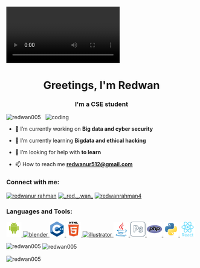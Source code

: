 ![logo](https://github.com/redwan005/redwan005/blob/main/Redwanur%20rahman.mp4)

<h1 align="center">Greetings, I'm Redwan</h1>
<h3 align="center">I'm a CSE student</h3>

<img align="right" alt="coding" width="400" src="https://64.media.tumblr.com/ccfc277b8368ae0ce4c2d7c33643e50b/3ee46f8d2e88ac6c-eb/s400x600/2f0a7d8f1aa1d80e7d281b48f2c67b11a7de82db.gif">

<p align="left"> <img src="https://komarev.com/ghpvc/?username=redwan005&label=Profile%20views&color=0e75b6&style=flat" alt="redwan005" /> </p>

- 🔭 I’m currently working on **Big data and cyber security**

- 🌱 I’m currently learning **Bigdata and ethical hacking**

- 🤝 I’m looking for help with **to learn**

- 📫 How to reach me **redwanur512@gmail.com**

<h3 align="left">Connect with me:</h3>
<p align="left">
<a href="https://linkedin.com/in/redwanur rahman" target="blank"><img align="center" src="https://raw.githubusercontent.com/rahuldkjain/github-profile-readme-generator/master/src/images/icons/Social/linked-in-alt.svg" alt="redwanur rahman" height="30" width="40" /></a>
<a href="https://instagram.com/_red._.wan_" target="blank"><img align="center" src="https://raw.githubusercontent.com/rahuldkjain/github-profile-readme-generator/master/src/images/icons/Social/instagram.svg" alt="_red._.wan_" height="30" width="40" /></a>
<a href="https://www.behance.net/redwanrahman4" target="blank"><img align="center" src="https://raw.githubusercontent.com/rahuldkjain/github-profile-readme-generator/master/src/images/icons/Social/behance.svg" alt="redwanrahman4" height="30" width="40" /></a>
</p>

<h3 align="left">Languages and Tools:</h3>
<p align="left"> <a href="https://developer.android.com" target="_blank" rel="noreferrer"> <img src="https://raw.githubusercontent.com/devicons/devicon/master/icons/android/android-original-wordmark.svg" alt="android" width="40" height="40"/> </a> <a href="https://www.blender.org/" target="_blank" rel="noreferrer"> <img src="https://download.blender.org/branding/community/blender_community_badge_white.svg" alt="blender" width="40" height="40"/> </a> <a href="https://www.w3schools.com/cpp/" target="_blank" rel="noreferrer"> <img src="https://raw.githubusercontent.com/devicons/devicon/master/icons/cplusplus/cplusplus-original.svg" alt="cplusplus" width="40" height="40"/> </a> <a href="https://www.w3.org/html/" target="_blank" rel="noreferrer"> <img src="https://raw.githubusercontent.com/devicons/devicon/master/icons/html5/html5-original-wordmark.svg" alt="html5" width="40" height="40"/> </a> <a href="https://www.adobe.com/in/products/illustrator.html" target="_blank" rel="noreferrer"> <img src="https://www.vectorlogo.zone/logos/adobe_illustrator/adobe_illustrator-icon.svg" alt="illustrator" width="40" height="40"/> </a> <a href="https://www.java.com" target="_blank" rel="noreferrer"> <img src="https://raw.githubusercontent.com/devicons/devicon/master/icons/java/java-original.svg" alt="java" width="40" height="40"/> </a> <a href="https://www.photoshop.com/en" target="_blank" rel="noreferrer"> <img src="https://raw.githubusercontent.com/devicons/devicon/master/icons/photoshop/photoshop-line.svg" alt="photoshop" width="40" height="40"/> </a> <a href="https://www.php.net" target="_blank" rel="noreferrer"> <img src="https://raw.githubusercontent.com/devicons/devicon/master/icons/php/php-original.svg" alt="php" width="40" height="40"/> </a> <a href="https://www.python.org" target="_blank" rel="noreferrer"> <img src="https://raw.githubusercontent.com/devicons/devicon/master/icons/python/python-original.svg" alt="python" width="40" height="40"/> </a> <a href="https://reactjs.org/" target="_blank" rel="noreferrer"> <img src="https://raw.githubusercontent.com/devicons/devicon/master/icons/react/react-original-wordmark.svg" alt="react" width="40" height="40"/> </a> </p>

<p><img align="left" src="https://github-readme-stats.vercel.app/api/top-langs?username=redwan005&show_icons=true&locale=en&layout=compact" alt="redwan005" /></p>

<p>&nbsp;<img align="center" src="https://github-readme-stats.vercel.app/api?username=redwan005&show_icons=true&locale=en" alt="redwan005" /></p>

<p><img align="center" src="https://github-readme-streak-stats.herokuapp.com/?user=redwan005&" alt="redwan005" /></p>

